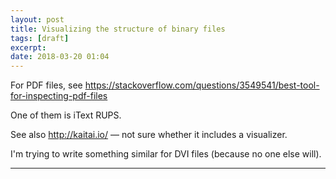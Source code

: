 ```yaml
---
layout: post
title: Visualizing the structure of binary files
tags: [draft]
excerpt:
date: 2018-03-20 01:04
---
```


For PDF files, see https://stackoverflow.com/questions/3549541/best-tool-for-inspecting-pdf-files

One of them is iText RUPS.

See also http://kaitai.io/ — not sure whether it includes a visualizer.

I'm trying to write something similar for DVI files (because no one else will).

----
